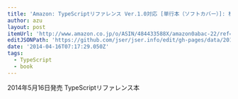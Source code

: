 ```yaml
---
title: 'Amazon: TypeScriptリファレンス Ver.1.0対応 [単行本（ソフトカバー）]: 株式会社トップゲート 若命 全洋, 日本マイクロソフト株式会社 井上 章, 丸山 弘詩'
author: azu
layout: post
itemUrl: 'http://www.amazon.co.jp/o/ASIN/484433588X/amazon0abac-22/ref=nosim'
editJSONPath: 'https://github.com/jser/jser.info/edit/gh-pages/data/2014/04/index.json'
date: '2014-04-16T07:17:29.050Z'
tags:
  - TypeScript
  - book
---
```

2014年5月16日発売
TypeScriptリファレンス本
